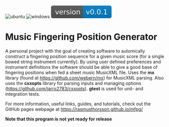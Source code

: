 ![ubuntu](https://github.com/rasmusthorsson/mfpg/actions/workflows/ubuntu.yml/badge.svg)
![windows](https://github.com/rasmusthorsson/mfpg/actions/workflows/windows.yml/badge.svg)
![version](resources/docs/images/Version_Badge.png)

# Music Fingering Position Generator

A personal project with the goal of creating software to automically construct a 
fingering position sequence for a given	music score (for a single bowed string 
instrument currently). By using user defined preferences and instrument definitions 
the software should be able to give a good base of fingering positions when fed a sheet 
music MusicXML file. Uses the **mx** library (found at https://github.com/webern/mx) for 
MusicXML parsing. Also uses the **cxxopts** library for parsing inputs and managing
options (https://github.com/jarro2783/cxxopts). **gtest** is used for unit- and integration
tests.

For more information, useful links, guides, and tutorials, check out the GitHub pages 
webpage at https://rasmusthorsson.github.io/mfpg/

**Note that this program is not yet ready for release**
